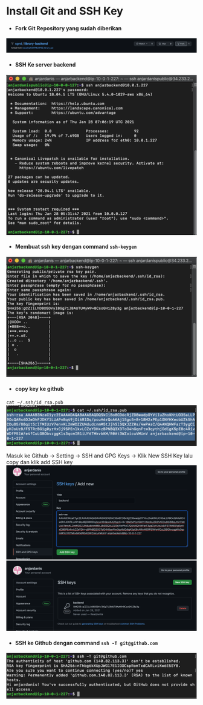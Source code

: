 # Install Git and SSH Key

* #### Fork Git Repository yang sudah diberikan 
![01](assets/01.png)

* #### SSH Ke server backend
![02](assets/02.png)

* #### Membuat ssh key dengan command `ssh-keygen`
![03](assets/03.png)

* #### copy key ke github
`cat ~/.ssh/id_rsa.pub`
![04](assets/04.png)

Masuk ke Github -> Setting -> SSH and GPG Keys -> Klik New SSH Key lalu copy dan klik add SSH key
![05](assets/05.png)
![06](assets/06.png)

* #### SSH ke Github dengan command `ssh -T git@github.com`
![07](assets/07.png)